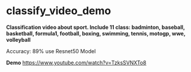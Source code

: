 # classify_video_demo

__Classification video about sport. 
Include 11 class: badminton, baseball, basketball, formula1, football, boxing, swimming, tennis, motogp, wwe, volleyball__


Accuracy: 89% use Resnet50 Model

__Demo__
https://www.youtube.com/watch?v=TzksSVNXTo8
